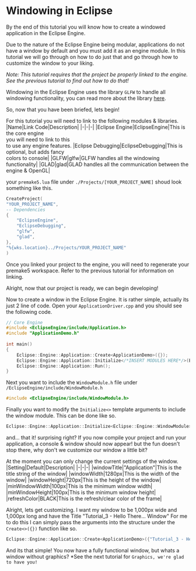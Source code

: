 # Windowing in Eclipse
By the end of this tutorial you will know how to create a windowed application in the Eclipse Engine.
	
Due to the nature of the Eclipse Engine being modular, applications do not have a window by default and you must add it as an engine module. In this tutorial we will go through on how to do just that and go through how to customize the window to your liking.

*Note: This tutorial requires that the project be properly linked to the engine. See the previous tutorial to find out how to do that!*

Windowing in the Eclipse Engine uses the library `GLFW` to handle all windowing functionality, you can read more about the library [here](https://www.glfw.org/).

So, now that you have been briefed, lets begin!
	
For this tutorial you will need to link to the following modules & libraries.
|Name|Link Code|Description|
|-|-|-|
|Eclipse Engine|EclipseEngine|This is the core engine<br>you will need to link to this<br>to use any engine features.
|Eclipse Debugging|EclipseDebugging|This is optional, but adds fancy<br>colors to console|
|GLFW|glfw|GLFW handles all the windowing functionality|
|GLAD|glad|GLAD handles all the communication between the engine & OpenGL|

your `premake5.lua` file under `./Projects/[YOUR_PROJECT_NAME]` shoud look something like this.
```lua
CreateProject(
"YOUR_PROJECT_NAME",
-- Dependencies
{
    "EclipseEngine",
    "EclipseDebugging",
    "glfw",
    "glad",
},
"%{wks.location}../Projects/YOUR_PROJECT_NAME"
)
```
	
Once you linked your project to the engine, you will need to regenerate your premake5 workspace. Refer to the previous tutorial for information on linking.
	
Alright, now that our project is ready, we can begin developing!
	
Now to create a window in the Eclipse Engine. It is rather simple, actually its just 2 line of code. Open your `ApplicationDriver.cpp` and you should see the following code.
```cpp
// Core Engine
#include <EclipseEngine/include/Application.h>
#include "ApplicationDemo.h"
	
int main()
{
	Eclipse::Engine::Application::Create<ApplicationDemo>({});
	Eclipse::Engine::Application::Initialize</*INSERT MODULES HERE*/>(Eclipse::Engine::Application::Instance);
	Eclipse::Engine::Application::Run();
}
```

Next you want to include the `WindowModule.h` file under `/EclipseEngine/include/WindowModule.h`

```cpp
#include <EclipseEngine/include/WindowModule.h>
```

Finally you want to modify the `Initialize<>` template arguments to include the window module. This can be done like so.

```cpp
Eclipse::Engine::Application::Initialize<Eclipse::Engine::WindowModule>(Eclipse::Engine::Application::Instance);
```
	
and... that it! surprising right? If you now compile your project and run your application, a console & window should now appear! but the fun doesn't stop there, why don't we customize our window a little bit?

At the moment you can only change the current settings of the window.
|Setting|Default|Description|
|-|-|-|
|windowTitle|"Application"|This is the title string of the window|
|windowWidth|1280px|This is the width of the window|
|windowHeight|720px|This is the height of the window|
|minWindowWidth|100px|This is the minimum window width|
|minWindowHeight|100px|This is the minimum window height|
|refreshColor|BLACK|This is the refresh/clear color of the frame|

Alright, lets get customizing. I want my window to be 1,000px wide and 1,000px long and have the Title "Tutorial_3 - Hello There... Window"
For me to do this I can simply pass the arguments into the structure under the `Create<>({})` function like so.
```cpp
Eclipse::Engine::Application::Create<ApplicationDemo>({"Tutorial_3 - Hello There... Window", 1000,1000,100,100});
```

And its that simple! You now have a fully functional window, but whats a window without graphics?
*See the next tutorial for `Graphics, we're glad to have you!`
	
